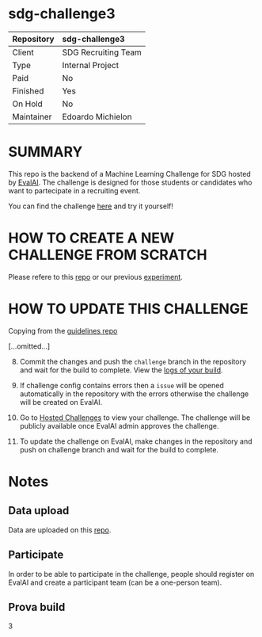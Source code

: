 # sdg-challenge3

| Repository | sdg-challenge3                     |
|:---------- |:-----------------------------------|
| Client     | SDG Recruiting Team	              |
| Type       | Internal Project					  |
| Paid       | No                                 |
| Finished   | Yes                                |
| On Hold    | No                                 |
| Maintainer | Edoardo Michielon	              |

# SUMMARY

This repo is the backend of a Machine Learning Challenge for SDG hosted by [EvalAI][1]. The challenge is designed for those students or candidates who want to partecipate in a recruiting event.

You can find the challenge [here][3] and try it yourself!

# HOW TO CREATE A NEW CHALLENGE FROM SCRATCH

Please refere to this [repo][2] or our previous [experiment][5].

# HOW TO UPDATE THIS CHALLENGE 

Copying from the [guidelines repo][2]

[...omitted...]

8. Commit the changes and push the `challenge` branch in the repository and wait for the build to complete. View the [logs of your build][6].

9. If challenge config contains errors then a `issue` will be opened automatically in the repository with the errors otherwise the challenge will be created on EvalAI.

10. Go to [Hosted Challenges][7] to view your challenge. The challenge will be publicly available once EvalAI admin approves the challenge.

11. To update the challenge on EvalAI, make changes in the repository and push on challenge branch and wait for the build to complete.

# Notes

## Data upload
Data are uploaded on this [repo][4].

## Participate
In order to be able to participate in the challenge, people should register on EvalAI and create a participant team (can be a one-person team).

## Prova build
3

[1]: https://eval.ai
[2]: https://github.com/Cloud-CV/EvalAI-Starters
[3]: https://eval.ai/web/challenges/challenge-page/801/overview
[4]: https://github.com/noemi-galli-sdg/SDG-Challenge
[5]: https://github.com/SDGGroup/sdg-challenge
[6]: https://docs.github.com/en/actions/managing-workflow-runs/using-workflow-run-logs#viewing-logs-to-diagnose-failures
[7]: https://eval.ai/web/hosted-challenges

